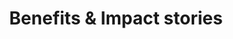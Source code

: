 ---
title: " Benefits & Impact stories"
image: " /assets/images/benefits/ma.jpg"
description: " Ma Kiran Jain, born on October 17th, 1955, and departed from us on June 15th, 2015, was not just a person, but a beacon of hope and resilience. Her words echoed a profound truth that resonates deeply within us: the failure of a society to nurture the dreams of its hardworking and talented youth is a failure of the society as a whole. Kiran Jain believed fervently that the progress of a society is intricately tied to the aspirations and achievements of its diligent and industrious members. She understood that when barriers such as lack of resources impede the realization of these dreams, it not only hampers individual potential but also casts a shadow over the collective advancement of society. Despite facing extreme hardships in her own life, Kiran Jain remained a symbol of unwavering hope and resilience. Her smile, even in the face of adversity, was a testament to her inner strength and unwavering spirit. It was her wish that no deserving indivi- "
descriptionSecond: "  -dual should be deprived of the opportunity to fulfill their dreams due to circumstances beyond their control. In her vision, she saw the empowerment of every hardworking and talented youth as essential to steering society towards a path of progress and prosperity.From the seeds of her unwavering belief and vision, the Kiran Foundation was established. Inspired by her life and guided by her principles, the foundation endeavors to uplift and support those who, like Kiran Jain herself, confront obstacles on their journey to realizing their aspirations."
---